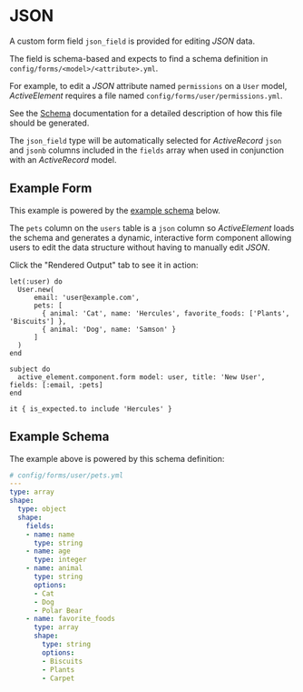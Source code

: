 # JSON

A custom form field `json_field` is provided for editing _JSON_ data.

The field is schema-based and expects to find a schema definition in `config/forms/<model>/<attribute>.yml`.

For example, to edit a _JSON_ attribute named `permissions` on a `User` model, _ActiveElement_ requires a file named `config/forms/user/permissions.yml`.

See the [Schema](json/schema.html) documentation for a detailed description of how this file should be generated.

The `json_field` type will be automatically selected for _ActiveRecord_ `json` and `jsonb` columns included in the `fields` array when used in conjunction with an _ActiveRecord_ model.


## Example Form

This example is powered by the [example schema](#example-schema) below.

The `pets` column on the `users` table is a `json` column so _ActiveElement_ loads the schema and generates a dynamic, interactive form component allowing users to edit the data structure without having to manually edit _JSON_.

Click the "Rendered Output" tab to see it in action:

```rspec:html
let(:user) do
  User.new(
      email: 'user@example.com',
      pets: [
        { animal: 'Cat', name: 'Hercules', favorite_foods: ['Plants', 'Biscuits'] },
        { animal: 'Dog', name: 'Samson' }
      ]
  )
end

subject do
  active_element.component.form model: user, title: 'New User', fields: [:email, :pets]
end

it { is_expected.to include 'Hercules' }
```

## Example Schema

The example above is powered by this schema definition:

```yaml
# config/forms/user/pets.yml
---
type: array
shape:
  type: object
  shape:
    fields:
    - name: name
      type: string
    - name: age
      type: integer
    - name: animal
      type: string
      options:
      - Cat
      - Dog
      - Polar Bear
    - name: favorite_foods
      type: array
      shape:
        type: string
        options:
        - Biscuits
        - Plants
        - Carpet
```
